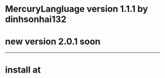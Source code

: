 # MercuryLangluage version 1.1.1 by dinhsonhai132
# new version 2.0.1 soon
_______________________________________________________________
# install at 
